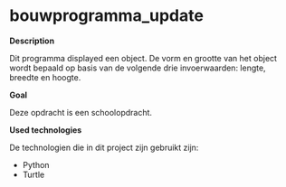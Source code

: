 # bouwprogramma_update

**Description**

Dit programma displayed een object. 
De vorm en grootte van het object wordt bepaald op basis van de volgende drie invoerwaarden: lengte, breedte en hoogte.

**Goal**

Deze opdracht is een schoolopdracht.

**Used technologies** 

De technologien die in dit project zijn gebruikt zijn:

* Python
* Turtle
